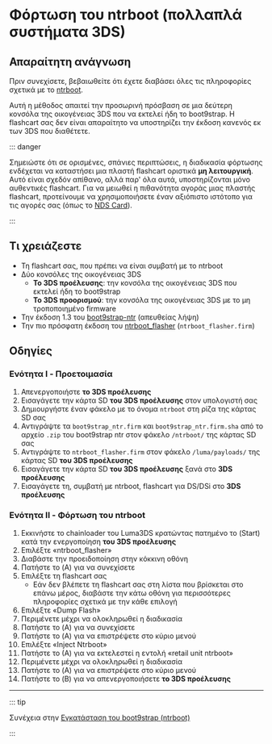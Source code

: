 # Φόρτωση του ntrboot (πολλαπλά συστήματα 3DS)

## Απαραίτητη ανάγνωση

Πριν συνεχίσετε, βεβαιωθείτε ότι έχετε διαβάσει όλες τις πληροφορίες σχετικά με το [ntrboot](ntrboot).

Αυτή η μέθοδος απαιτεί την προσωρινή πρόσβαση σε μια δεύτερη κονσόλα της οικογένειας 3DS που να εκτελεί ήδη το boot9strap. Η flashcart σας δεν είναι απαραίτητο να υποστηρίζει την έκδοση κανενός εκ των 3DS που διαθέτετε.

::: danger

Σημειώστε ότι σε ορισμένες, σπάνιες περιπτώσεις, η διαδικασία φόρτωσης ενδέχεται να καταστήσει μια πλαστή flashcart οριστικά **μη λειτουργική**. Αυτό είναι σχεδόν απίθανο, αλλά παρ' όλα αυτά, υποστηρίζονται μόνο αυθεντικές flashcart. Για να μειωθεί η πιθανότητα αγοράς μιας πλαστής flashcart, προτείνουμε να χρησιμοποιήσετε έναν αξιόπιστο ιστότοπο για τις αγορές σας (όπως το [NDS Card](https://www.nds-card.com/)).

:::

## Τι χρειάζεστε

- Τη flashcart σας, που πρέπει να είναι συμβατή με το ntrboot
- Δύο κονσόλες της οικογένειας 3DS
    - **Το 3DS προέλευσης**: την κονσόλα της οικογένειας 3DS που εκτελεί ήδη το boot9strap
    - **Το 3DS προορισμού**: την κονσόλα της οικογένειας 3DS με το μη τροποποιημένο firmware
- Την έκδοση 1.3 του [boot9strap-ntr](https://github.com/SciresM/boot9strap/releases/download/1.3/boot9strap-1.3-ntr.zip) (απευθείας λήψη)
- Την πιο πρόσφατη έκδοση του [ntrboot_flasher](https://github.com/ntrteam/ntrboot_flasher/releases/latest) (`ntrboot_flasher.firm`)

## Οδηγίες

### Ενότητα I - Προετοιμασία

1. Απενεργοποιήστε **το 3DS προέλευσης**
2. Εισαγάγετε την κάρτα SD **του 3DS προέλευσης** στον υπολογιστή σας
3. Δημιουργήστε έναν φάκελο με το όνομα `ntrboot` στη ρίζα της κάρτας SD σας
4. Αντιγράψτε τα `boot9strap_ntr.firm` και `boot9strap_ntr.firm.sha` από το αρχείο `.zip` του boot9strap ntr στον φάκελο `/ntrboot/` της κάρτας SD σας
5. Αντιγράψτε το `ntrboot_flasher.firm` στον φάκελο `/luma/payloads/` της κάρτας SD **του 3DS προέλευσης**
6. Εισαγάγετε την κάρτα SD **του 3DS προέλευσης** ξανά στο **3DS προέλευσης**
7. Εισαγάγετε τη, συμβατή με ntrboot, flashcart για DS/DSi στο **3DS προέλευσης**

### Ενότητα II - Φόρτωση του ntrboot

1. Εκκινήστε το chainloader του Luma3DS κρατώντας πατημένο το (Start) κατά την ενεργοποίηση **του 3DS προέλευσης**
2. Επιλέξτε «ntrboot_flasher»
3. Διαβάστε την προειδοποίηση στην κόκκινη οθόνη
4. Πατήστε το (A) για να συνεχίσετε
5. Επιλέξτε τη flashcart σας
    - Εάν δεν βλέπετε τη flashcart σας στη λίστα που βρίσκεται στο επάνω μέρος, διαβάστε την κάτω οθόνη για περισσότερες πληροφορίες σχετικά με την κάθε επιλογή
6. Επιλέξτε «Dump Flash»
7. Περιμένετε μέχρι να ολοκληρωθεί η διαδικασία
8. Πατήστε το (A) για να συνεχίσετε
9. Πατήστε το (A) για να επιστρέψετε στο κύριο μενού
10. Επιλέξτε «Inject Ntrboot»
11. Πατήστε το (Α) για να εκτελεστεί η εντολή «retail unit ntrboot»
12. Περιμένετε μέχρι να ολοκληρωθεί η διαδικασία
13. Πατήστε το (A) για να επιστρέψετε στο κύριο μενού
14. Πατήστε το (B) για να απενεργοποιήσετε **το 3DS προέλευσης**

___

::: tip

Συνέχεια στην [Εγκατάσταση του boot9strap (ntrboot)](installing-boot9strap-\(ntrboot\))

:::
